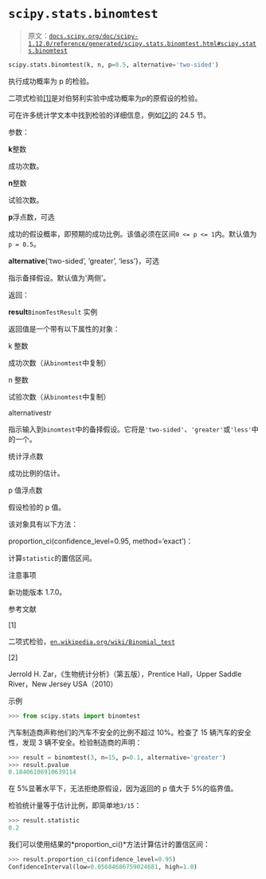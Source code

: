 # `scipy.stats.binomtest`

> 原文：[`docs.scipy.org/doc/scipy-1.12.0/reference/generated/scipy.stats.binomtest.html#scipy.stats.binomtest`](https://docs.scipy.org/doc/scipy-1.12.0/reference/generated/scipy.stats.binomtest.html#scipy.stats.binomtest)

```py
scipy.stats.binomtest(k, n, p=0.5, alternative='two-sided')
```

执行成功概率为 p 的检验。

二项式检验[[1]](#r37a6f66d8a8d-1)是对伯努利实验中成功概率为*p*的原假设的检验。

可在许多统计学文本中找到检验的详细信息，例如[[2]](#r37a6f66d8a8d-2)的 24.5 节。

参数：

**k**整数

成功次数。

**n**整数

试验次数。

**p**浮点数，可选

成功的假设概率，即预期的成功比例。该值必须在区间`0 <= p <= 1`内。默认值为`p = 0.5`。

**alternative**{‘two-sided’, ‘greater’, ‘less’}，可选

指示备择假设。默认值为'两侧'。

返回：

**result**`BinomTestResult` 实例

返回值是一个带有以下属性的对象：

k 整数

成功次数（从`binomtest`中复制）

n 整数

试验次数（从`binomtest`中复制）

alternativestr

指示输入到`binomtest`中的备择假设。它将是`'two-sided'`、`'greater'`或`'less'`中的一个。

统计浮点数

成功比例的估计。

p 值浮点数

假设检验的 p 值。

该对象具有以下方法：

proportion_ci(confidence_level=0.95, method=’exact’)：

计算`statistic`的置信区间。

注意事项

新功能版本 1.7.0。

参考文献

[1]

二项式检验，[`en.wikipedia.org/wiki/Binomial_test`](https://en.wikipedia.org/wiki/Binomial_test)

[2]

Jerrold H. Zar，《生物统计分析》（第五版），Prentice Hall，Upper Saddle River，New Jersey USA（2010）

示例

```py
>>> from scipy.stats import binomtest 
```

汽车制造商声称他们的汽车不安全的比例不超过 10%。检查了 15 辆汽车的安全性，发现 3 辆不安全。检验制造商的声明：

```py
>>> result = binomtest(3, n=15, p=0.1, alternative='greater')
>>> result.pvalue
0.18406106910639114 
```

在 5%显著水平下，无法拒绝原假设，因为返回的 p 值大于 5%的临界值。

检验统计量等于估计比例，即简单地`3/15`：

```py
>>> result.statistic
0.2 
```

我们可以使用结果的*proportion_ci()*方法计算估计的置信区间：

```py
>>> result.proportion_ci(confidence_level=0.95)
ConfidenceInterval(low=0.05684686759024681, high=1.0) 
```
